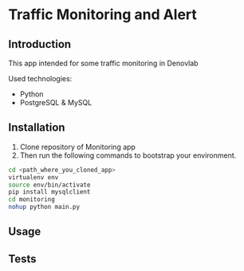 # Traffic Monitoring and Alert

## Introduction

This app intended for some traffic monitoring in Denovlab

Used technologies:

- Python
- PostgreSQL & MySQL

## Installation

1. Clone repository of Monitoring app
2. Then run the following commands to bootstrap your environment.

```bash
cd <path_where_you_cloned_app>
virtualenv env
source env/bin/activate
pip install mysqlclient
cd monitoring
nohup python main.py
```
## Usage

## Tests
